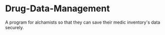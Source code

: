 # Drug-Data-Management
A program for alchamists so that they can save their medic inventory's data securely.
